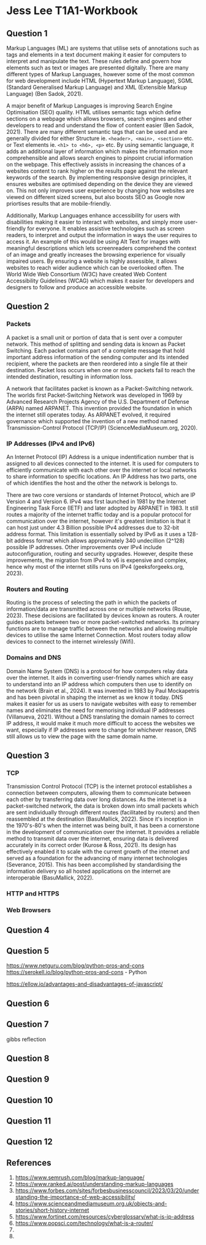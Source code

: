 # Jess Lee T1A1-Workbook 

## Question 1

Markup Languages (ML) are systems that utilise sets of annotations such as tags and elements in a text document making it easier for computers to interpret and manipulate the text. These rules define and govern how elements such as text or images are presented digitally. There are many different types of Markup Languages, however some of the most common for web development include HTML (Hypertext Markup Language), SGML (Standard Generalised Markup Language) and XML (Extensible Markup Language) (Ben Sadok, 2021).

A major benefit of Markup Languages is improving Search Engine Optimisation (SEO) quality. HTML utilises semantic tags which define sections on a webpage which allows browsers, search engines and other developers to read and understand the flow of content easier (Ben Sadok, 2021). There are many different semantic tags that can be used and are generally divided for either Structure ie. `<header>, <main>, <section>` etc. or Text elements ie. `<h1> to <h6>, <p>` etc. By using semantic language, it adds an additional layer of information which makes the information more comprehensible and allows search engines to pinpoint crucial information on the webpage. This effectively assists in increasing the chances of a websites content to rank higher on the results page against the relevant keywords of the search. By implementing responsive design principles, it ensures websites are optimised depending on the device they are viewed on. This not only improves user experience by changing how websites are viewed on different sized screens, but also boosts SEO as Google now priortises results that are mobile-friendly. 

Additionally, Markup Languages enhance accessibility for users with disabilities making it easier to interact with websites, and simply more user-friendly for everyone. It enables assistive technologies such as screen readers, to interpret and output the information in ways the user requires to access it. An example of this would be using Alt Text for images with meaningful descriptions which lets screenreaders comprehend the context of an image and greatly increases the browsing experience for visually impaired users. By ensuring a website is highly assessible, it allows websites to reach wider audience which can be overlooked often. The World Wide Web Consortium (W3C) have created Web Content Accessibility Guidelines (WCAG) which makes it easier for developers and designers to follow and produce an accessible website.

## Question 2

### Packets

A packet is a small unit or portion of data that is sent over a computer network. This method of splitting and sending data is known as Packet Switching. Each packet contains part of a complete message that hold important address information of the sending computer and its intended recipient, where the packets are then reordered into a single file at their destination. Packet loss occurs when one or more packets fail to reach the intended destination, resulting in information loss.

A network that facilitates packet is known as a Packet-Switching network. The worlds first Packet-Switching Network was developed in 1969 by Advanced Research Projects Agency of the U.S. Department of Defense (ARPA) named ARPANET. This invention provided the foundation in which the internet still operates today. As ARPANET evolved, it required governance which supported the invention of a new method named Transmission-Control Protocol (TCP/IP) (ScienceMediaMuseum.org, 2020).

### IP Addresses (IPv4 and IPv6)

An Internet Protocol (IP) Address is a unique indentification number that is assigned to all devices connected to the internet. It is used for computers to efficiently communicate with each other over the internet or local networks to share information to specific locations. An IP Address has two parts, one of which identifies the host and the other the network is belongs to.

There are two core versions or standards of Internet Protocol, which are IP Version 4 and Version 6. IPv4 was first launched in 1981 by the Internet Engineering Task Force (IETF) and later adopted by ARPANET in 1983. It still routes a majority of the internet traffic today and is a popular protocol for communication over the internet, however it's greatest limitation is that it can host just under 4.3 Billion possible IPv4 addresses due to 32-bit address format. This limitation is essentially solved by IPv6 as it uses a 128-bit address format which allows approximately 340 undecillion (2^128) possible IP addresses. Other improvements over IPv4 include autoconfiguration, routing and security upgrades. However, despite these improvements, the migration from IPv4 to v6 is expensive and complex, hence why most of the internet stills runs on IPv4 (geeksforgeeks.org, 2023). 

### Routers and Routing

Routing is the process of selecting the path in which the packets of information/data are transmitted across one or multiple networks (Rouse, 2023). These decisions are facilitated by devices known as routers. A router guides packets between two or more packet-switched networks. Its primary functions are to manage traffic between the networks and allowing multiple devices to utilise the same Internet Connection. Most routers today allow devices to connect to the internet wirelessly (Wifi).

### Domains and DNS

Domain Name System (DNS) is a protocol for how computers relay data over the internet. It aids in converting user-friendly names which are easy to understand into an IP address which computers then use to identify on the network (Brain et al., 2024). It was invented in 1983 by Paul Mockapetris and has been pivotal in shaping the internet as we know it today. DNS makes it easier for us as users to navigate websites with easy to remember names and eliminates the need for memorising individual IP addresses (Villanueva, 2021). Without a DNS translating the domain names to correct IP address, it would make it much more difficult to access the websites we want, especially if IP addresses were to change for whichever reason, DNS still allows us to view the page with the same domain name. 

## Question 3

### TCP

Transmission Control Protocol (TCP) is the internet protocol establishes a connection between computers, allowing them to communicate between each other by transferring data over long distances. As the internet is a packet-switched network, the data is broken down into small packets which are sent individually through different routes (facilitated by routers) and then reassembled at the destination (BasuMallick, 2022). Since it's inception in the 1970's-80's when the internet was being built, it has been a cornerstone in the development of communication over the internet. It provides a reliable method to transmit data over the internet, ensuring data is delivered accurately in its correct order (Kurose & Ross, 2021). Its design has effectively enabled it to scale with the current growth of the internet and served as a foundation for the advancing of many internet technologies (Severance, 2015). This has been accomplished by standardising the information delivery so all hosted applications on the internet are interoperable (BasuMallick, 2022).

### HTTP and HTTPS

### Web Browsers

## Question 4



## Question 5

https://www.netguru.com/blog/python-pros-and-cons
https://serokell.io/blog/python-pros-and-cons - Python

https://ellow.io/advantages-and-disadvantages-of-javascript/




## Question 6



## Question 7

gibbs reflection

## Question 8



## Question 9



## Question 10



## Question 11



## Question 12



## References

1. https://www.semrush.com/blog/markup-language/
2. https://www.ranked.ai/post/understanding-markup-languages
3. https://www.forbes.com/sites/forbesbusinesscouncil/2023/03/20/understanding-the-importance-of-web-accessibility/
4. https://www.scienceandmediamuseum.org.uk/objects-and-stories/short-history-internet
5. https://www.fortinet.com/resources/cyberglossary/what-is-ip-address
6. https://www.popsci.com/technology/what-is-a-router/
7. 
8. 
